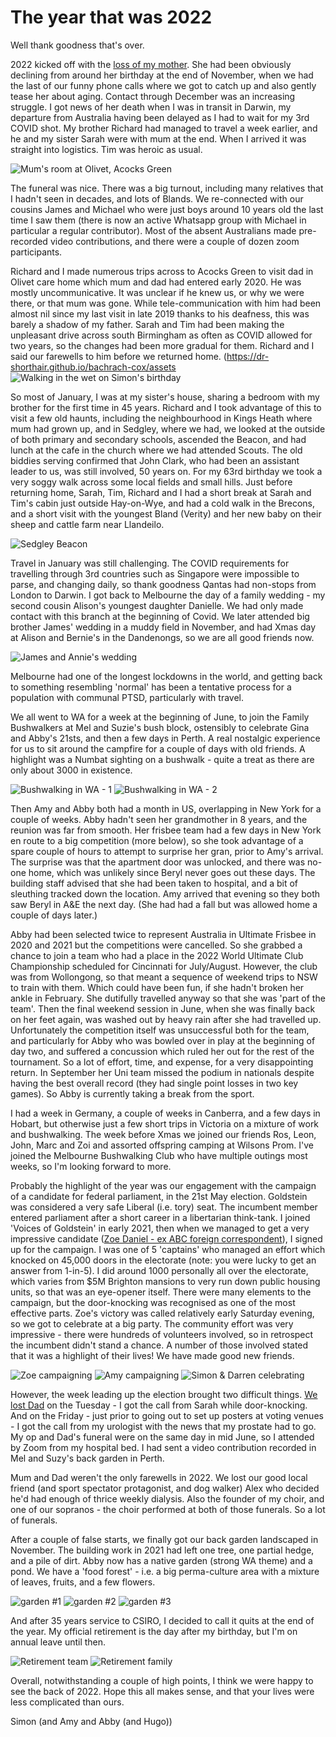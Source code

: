# The year that was 2022

Well thank goodness that's over.

2022 kicked off with the [loss of my mother](https://thelma-ruth-cox.muchloved.com). She had been obviously declining from around her birthday
at the end of November, when we had the last of our funny phone calls where we got to catch up and also
gently tease her about aging. Contact through December was an increasing struggle. I got news of her death
when I was in transit in Darwin, my departure from Australia having been delayed as I had to wait for my 3rd
COVID shot. My brother Richard had managed to travel a week earlier, and he and my sister Sarah were with
mum at the end. When I arrived it was straight into logistics. Tim was heroic as usual.

![Mum's room at Olivet, Acocks Green](https://dr-shorthair.github.io/bachrach-cox/assets/2022/image11.png)

The funeral was nice. There was a big turnout, including many relatives that I
hadn't seen in decades, and lots of Blands. We re-connected with our cousins James and Michael who
were just boys around 10 years old the last time I saw them (there is now an active Whatsapp group with
Michael in particular a regular contributor). Most of the absent Australians made pre-recorded video
contributions, and there were a couple of dozen zoom participants.

Richard and I made numerous trips across to Acocks Green to visit dad in Olivet care
home which mum and dad had entered early 2020. He was mostly uncommunicative. It was unclear if he knew us,
or why we were there, or that mum was gone. While tele-communication with him had been almost nil since my
last visit in late 2019 thanks to his deafness, this was barely a shadow of my father. Sarah and Tim had
been making the unpleasant drive across south Birmingham as often as COVID allowed for two years, so the
changes had been more gradual for them. Richard and I said our farewells to him before we returned
home.
(https://dr-shorthair.github.io/bachrach-cox/assets
![Walking in the wet on Simon's birthday](https://dr-shorthair.github.io/bachrach-cox/assets/2022/image7.png)

So most of January, I was at my sister's house, sharing a bedroom with my
brother for the first time in 45 years. Richard and I took advantage of this to visit a few old haunts,
including the neighbourhood in Kings Heath where mum had grown up, and in Sedgley, where we had, we looked
at the outside of both primary and secondary schools, ascended the Beacon, and had lunch at the cafe in the
church where we had attended Scouts. The old biddies serving confirmed that John Clark, who had been an
assistant leader to us, was still involved, 50 years on. For my 63rd birthday we took a very soggy walk
across some local fields and small hills. Just before returning home, Sarah, Tim, Richard and I had a short
break at Sarah and Tim's cabin just outside Hay-on-Wye, and had a cold walk in the Brecons, and a
short visit with the youngest Bland (Verity) and her new baby on their sheep and cattle farm near Llandeilo.

![Sedgley Beacon](https://dr-shorthair.github.io/bachrach-cox/assets/2022/image8.png)

Travel in January was still challenging. The COVID requirements for travelling
through 3rd countries such as Singapore were impossible to parse, and changing daily, so thank goodness
Qantas had non-stops from London to Darwin. I got back to Melbourne the day of a family wedding - my second
cousin Alison's youngest daughter Danielle. We had only made contact with this branch at the beginning
of Covid. We later attended big brother James' wedding in a muddy field in November, and had Xmas day
at Alison and Bernie's in the Dandenongs, so we are all good friends now.

![James and Annie's wedding](https://dr-shorthair.github.io/bachrach-cox/assets/2022/image6.png)

Melbourne had one of the longest lockdowns in the world, and getting back to
something resembling 'normal' has been a tentative process for a population with communal PTSD,
particularly with travel.

We all went to WA for a week at the beginning of June, to join the Family Bushwalkers
at Mel and Suzie's bush block, ostensibly to celebrate Gina and Abby's 21sts, and then a few
days in Perth. A real nostalgic experience for us to sit around the campfire for a couple of days with old
friends. A highlight was a Numbat sighting on a bushwalk - quite a treat as there are only about 3000 in
existence.

![Bushwalking in WA - 1](https://dr-shorthair.github.io/bachrach-cox/assets/2022/image14.png)
![Bushwalking in WA - 2](https://dr-shorthair.github.io/bachrach-cox/assets/2022/image1.png)

Then Amy and Abby both had a month in US, overlapping in New York for a couple of
weeks. Abby hadn't seen her grandmother in 8 years, and the reunion was far from smooth. Her frisbee
team had a few days in New York en route to a big competition (more below), so she took advantage of a spare
couple of hours to attempt to surprise her gran, prior to Amy's arrival. The surprise was that the
apartment door was unlocked, and there was no-one home, which was unlikely since Beryl never goes out these
days. The building staff advised that she had been taken to hospital, and a bit of sleuthing tracked down
the location. Amy arrived that evening so they both saw Beryl in A&E the next day. (She had had a fall
but was allowed home a couple of days later.)

Abby had been selected twice to represent Australia in Ultimate Frisbee in 2020 and
2021 but the competitions were cancelled. So she grabbed a chance to join a team who had a place in the 2022
World Ultimate Club Championship scheduled for
Cincinnati for July/August. However, the club was from Wollongong, so that meant a sequence of weekend trips
to NSW to train with them. Which could have been fun, if she hadn't broken her ankle in February. She
dutifully travelled anyway so that she was 'part of the team'. Then the final weekend session in
June, when she was finally back on her feet again, was washed out by heavy rain after she had travelled up. Unfortunately the competition itself was
unsuccessful both for the team, and particularly for Abby who was bowled over in play at the beginning of
day two, and suffered a concussion which ruled her out for the rest of the tournament. So a lot of effort,
time, and expense, for a very disappointing return. In September her Uni team missed the podium in nationals
despite having the best overall record (they had single point losses in two key games). So Abby is currently
taking a break from the sport.

I had a week in Germany, a couple of weeks in Canberra, and a few days in Hobart, but
otherwise just a few short trips in Victoria on a mixture of work and bushwalking. The week before
Xmas we joined our friends Ros, Leon, John, Marc and Zoi and assorted offspring camping at Wilsons Prom.
I've joined the Melbourne Bushwalking Club who have multiple outings most weeks, so I'm looking
forward to more.

Probably the highlight of the year was our engagement with the campaign of a
candidate for federal parliament, in the 21st May election. Goldstein was considered a very safe Liberal
(i.e. tory) seat. The incumbent member entered parliament after a short career in a libertarian think-tank.
I joined 'Voices of Goldstein' in early 2021, then when we managed to get a very impressive
candidate ([Zoe Daniel - ex ABC foreign correspondent](https://en.wikipedia.org/wiki/Zoe_Daniel)), I signed up for the campaign. I was one of 5
'captains' who managed an effort which knocked on 45,000 doors in the electorate (note: you were
lucky to get an answer from 1-in-5). I did around 1000 personally all over the electorate, which varies from
$5M Brighton mansions to very run down public housing units, so that was an eye-opener itself. There were
many elements to the campaign, but the door-knocking was recognised as one of the most effective parts.
Zoe's victory was called relatively early Saturday evening, so we got to celebrate at a big party. The community
effort was very impressive - there were hundreds of volunteers involved, so in retrospect the incumbent
didn't stand a chance. A number of those involved stated that it was a highlight of their lives! We
have made good new friends.

![Zoe campaigning](https://dr-shorthair.github.io/bachrach-cox/assets/2022/image9.png)
![Amy campaigning](https://dr-shorthair.github.io/bachrach-cox/assets/2022/image12.png)
![Simon & Darren celebrating](https://dr-shorthair.github.io/bachrach-cox/assets/2022/image4.png)

However, the week leading up the election brought two difficult things. [We lost
Dad](https://phillipcox.muchloved.com/) on the Tuesday - I got the call from Sarah while door-knocking. And on the Friday - just prior to going out to set up
posters at voting venues - I got the call from my urologist with the news that my prostate had to go. My op
and Dad's funeral were on the same day in mid June, so I attended by Zoom from my hospital bed. I had
sent a video contribution recorded in Mel and Suzy's back garden in Perth.

Mum and Dad weren't the only farewells in 2022. We lost our good local
friend (and sport spectator protagonist, and dog walker) Alex who decided he'd had enough of thrice
weekly dialysis. Also the founder of my choir, and one of our sopranos - the choir performed at both of
those funerals. So a lot of funerals.

After a couple of false starts, we finally got our back garden landscaped in
November. The building work in 2021 had left one tree, one partial hedge, and a pile of dirt. Abby now has a
native garden (strong WA theme) and a pond. We have a 'food forest' - i.e. a big perma-culture
area with a mixture of leaves, fruits, and a few flowers.

![garden #1](https://dr-shorthair.github.io/bachrach-cox/assets/2022/image2.png)
![garden #2](https://dr-shorthair.github.io/bachrach-cox/assets/2022/image5.png)
![garden #3](https://dr-shorthair.github.io/bachrach-cox/assets/2022/image13.png)

And after 35 years service to CSIRO, I decided to call it quits at the end of the
year. My official retirement is the day after my birthday, but I'm on annual leave until then.

![Retirement team](https://dr-shorthair.github.io/bachrach-cox/assets/2022/image10.png)
![Retirement family](https://dr-shorthair.github.io/bachrach-cox/assets/2022/image15.png)

Overall, notwithstanding a couple of high points, I think we were happy to see the
back of 2022. Hope this all makes sense, and that your lives were less complicated than ours.

Simon (and Amy and Abby (and Hugo))
